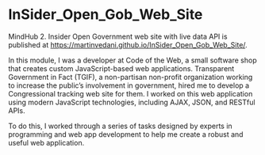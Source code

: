 # InSider_Open_Gob_Web_Site
MindHub 2. Insider Open Government web site with live data API is published at https://martinvedani.github.io/InSider_Open_Gob_Web_Site/.


In this module, I was a developer at Code of the Web, a small software shop that creates custom JavaScript-based web applications. Transparent Government in Fact (TGIF), a non-partisan non-profit organization working to increase the public’s involvement in government, hired me to develop a Congressional tracking web site for them. I worked on this web application using modern JavaScript technologies, including AJAX, JSON, and RESTful APIs.

To do this, I worked through a series of tasks designed by experts in programming and web app development to help me create a robust and useful web application.
